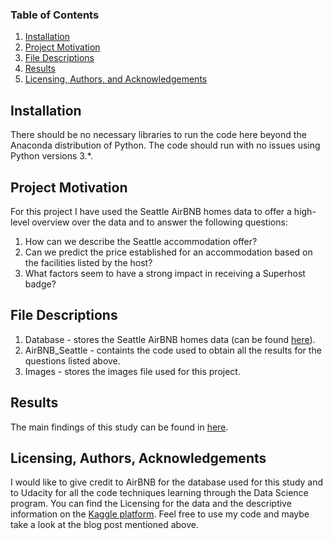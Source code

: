 ### Table of Contents

1. [Installation](#installation)
2. [Project Motivation](#motivation)
3. [File Descriptions](#files)
4. [Results](#results)
5. [Licensing, Authors, and Acknowledgements](#licensing)

## Installation <a name="installation"></a>
There should be no necessary libraries to run the code here beyond the Anaconda distribution of Python. The code should run with no issues using Python versions 3.*.

## Project Motivation<a name="motivation"></a>
For this project I have used the Seattle AirBNB homes data to offer a high-level overview over the data and to answer the following questions:
1.	How can we describe the Seattle accommodation offer?
2.	Can we predict the price established for an accommodation based on the facilities listed by the host?
4.	What factors seem to have a strong impact in receiving a Superhost badge?

## File Descriptions <a name="files"></a>
1. Database - stores the Seattle AirBNB homes data (can be found [here](https://www.kaggle.com/airbnb/seattle/data?select=listings.csv)).
2. AirBNB_Seattle - containts the code used to obtain all the results for the questions listed above.
3. Images - stores the images file used for this project.

## Results<a name="results"></a>
The main findings of this study can be found in [here](https://medium.com/@claudiaandreea.toma/reaching-a-new-potential-for-a-seattle-host-46773271d1fd).

## Licensing, Authors, Acknowledgements<a name="licensing"></a>
I would like to give credit to AirBNB for the database used for this study and to Udacity for all the code techniques learning through the Data Science program. You can  find the Licensing for the data and the descriptive information on the [Kaggle platform](https://www.kaggle.com/airbnb/seattle/data?select=listings.csv). 
Feel free to use my code and maybe take a look at the blog post mentioned above. 
